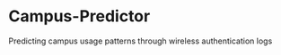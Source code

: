 Campus-Predictor
====================

Predicting campus usage patterns through wireless authentication logs
